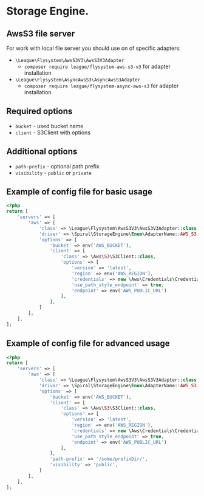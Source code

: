 Storage Engine. 
========

AwsS3 file server
-------
For work with local file server you should use on of specific adapters:
- `\League\Flysystem\AwsS3V3\AwsS3V3Adapter`
  * `composer require league/flysystem-aws-s3-v3` for adapter installation
- `\League\Flysystem\AsyncAwsS3\AsyncAwsS3Adapter`
  * `composer require league/flysystem-async-aws-s3` for adapter installation

## Required options
- `bucket` - used bucket name
- `client` - S3Client with options

## Additional options
- `path-prefix` - optional path prefix
- `visibility` - `public` or `private`

## Example of config file for basic usage
```php
<?php
return [
    'servers' => [
        'aws' => [
            'class' => \League\Flysystem\AwsS3V3\AwsS3V3Adapter::class,
            'driver' => \Spiral\StorageEngine\Enum\AdapterName::AWS_S3,
            'options' => [
                'bucket' => env('AWS_BUCKET'),
                'client' => [
                    'class' => \Aws\S3\S3Client::class,
                    'options' => [
                        'version' => 'latest',
                        'region' => env('AWS_REGION'),
                        'credentials' => new \Aws\Credentials\Credentials(env('AWS_KEY'), env('AWS_SECRET')),
                        'use_path_style_endpoint' => true,
                        'endpoint' => env('AWS_PUBLIC_URL')
                    ],
                ],
            ]
        ],
    ],
];
```

## Example of config file for advanced usage
```php
<?php
return [
    'servers' => [
        'aws' => [
            'class' => \League\Flysystem\AwsS3V3\AwsS3V3Adapter::class,
            'driver' => \Spiral\StorageEngine\Enum\AdapterName::AWS_S3,
            'options' => [
                'bucket' => env('AWS_BUCKET'),
                'client' => [
                    'class' => \Aws\S3\S3Client::class,
                    'options' => [
                        'version' => 'latest',
                        'region' => env('AWS_REGION'),
                        'credentials' => new \Aws\Credentials\Credentials(env('AWS_KEY'), env('AWS_SECRET')),
                        'use_path_style_endpoint' => true,
                        'endpoint' => env('AWS_PUBLIC_URL')
                    ],
                ],
                'path-prefix' => '/some/prefixDir/',
                'visibility' => 'public',
            ]
        ],
    ],
];
```
